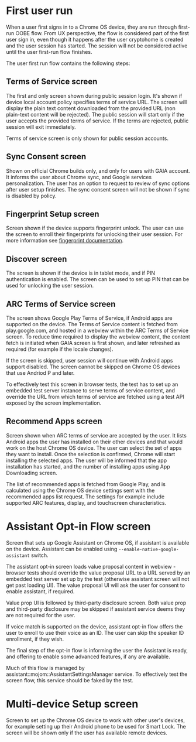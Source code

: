 # First user run

When a user first signs in to a Chrome OS device, they are run through first-run
OOBE flow. From UX perspective, the flow is considered part of the first user
sign in, even though it happens after the user cryptohome is created and the
user session has started. The session will not be considered active until the
user first-run flow finishes.

The user first run flow contains the following steps:

## Terms of Service screen

The first and only screen shown during public session login. It's shown if device
local account policy specifies terms of service URL. The screen will display the
plain text content downloaded from the provided URL (non plain-text content will
be rejected). The public session will start only if the user accepts the
provided terms of service. If the terms are rejected, public session will exit
immediately.

Terms of service screen is only shown for public session accounts.

## Sync Consent screen

Shown on official Chrome builds only, and only for users with GAIA account.
It informs the user about Chrome sync, and Google services personalization.
The user has an option to request to review of sync options after user setup
finishes.
The sync consent screen will not be shown if sync is disabled by policy.

## Fingerprint Setup screen

Screen shown if the device supports fingerprint unlock. The user can use the
screen to enroll their fingerprints for unlocking their user session.
For more information see [fingerprint documentation](fingerprint.md).

## Discover screen

The screen is shown if the device is in tablet mode, and if PIN authentication
is enabled. The screen can be used to set up PIN that can be used for unlocking
the user session.

## ARC Terms of Service screen

The screen shows Google Play Terms of Service, if Android apps are supported on
the device. The Terms of Service content is fetched from play.google.com, and
hosted in a webview within the ARC Terms of Service screen. To reduce time
required to display the webview content, the content fetch is initiated when
GAIA screen is first shown, and later refreshed as required (for example if the
locale changes).

If the screen is skipped, user session will continue with Android apps support
disabled. The screen cannot be skipped on Chrome OS devices that use Andriod P
and later.

To effectively test this screen in browser tests, the test has to set up an
embedded test server instance to serve terms of service content, and override
the URL from which terms of service are fetched using a test API exposed by the
screen implementation.

## Recommend Apps screen

Screen shown when ARC terms of service are accepted by the user. It lists
Android apps the user has installed on their other devices and that would work
on the host Chrome OS device. The user can select the set of apps they want to
install. Once the selection is confirmed, Chrome will start installing the
selected apps. The user will be informed that the app installation has started,
and the number of installing apps using App Downloading screen.

The list of recommended apps is fetched from  Google Play, and is calculated
using the Chrome OS device settings sent with the recommended apps list request.
The settings for example include supported ARC features, display, and
touchscreen characteristics.

# Assistant Opt-in Flow screen

Screen that sets up Google Assistant on Chrome OS, if assistant is available on the
device. Assistant can be enabled using `--enable-native-google-assistant`
switch.

The assistant opt-in screen loads value proposal content in webview - browser tests
should override the value proposal URL to a URL served by an embedded test server
set up by the test (otherwise assistant screen will not get past loading UI).
The value proposal UI will ask the user for consent to enable assistant, if
required.

Value prop UI is followed by third-party disclosure screen. Both value prop and
third-party disclosure may be skipped if assistant service deems they are not
required for the user.

If voice match is supported on the device, assistant opt-in flow offers the user
to enroll to use their voice as an ID. The user can skip the speaker ID
enrollment, if they wish.

The final step of the opt-in flow is informing the user the Assistant is ready,
and offering to enable some advanced features, if any are available.

Much of this flow is managed by assistant::mojom::AssistantSettingsManager
service. To effectively test the screen flow, this service should be faked by
the test.

# Multi-device Setup screen

Screen to set up the Chrome OS device to work with other user's devices, for
example setting up their Android phone to be used for Smart Lock. The screen
will be shown only if the user has available remote devices.


